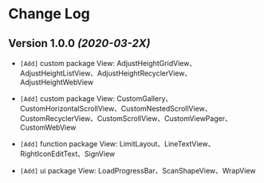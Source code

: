 Change Log
==========

Version 1.0.0 *(2020-03-2X)*
----------------------------

 * `[Add]` custom package View: AdjustHeightGridView、AdjustHeightListView、AdjustHeightRecyclerView、AdjustHeightWebView

 * `[Add]` custom package View: CustomGallery、CustomHorizontalScrollView、CustomNestedScrollView、CustomRecyclerView、CustomScrollView、CustomViewPager、CustomWebView

 * `[Add]` function package View: LimitLayout、LineTextView、RightIconEditText、SignView

 * `[Add]` ui package View: LoadProgressBar、ScanShapeView、WrapView
